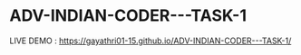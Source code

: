 # ADV-INDIAN-CODER---TASK-1
LIVE DEMO :  https://gayathri01-15.github.io/ADV-INDIAN-CODER---TASK-1/
